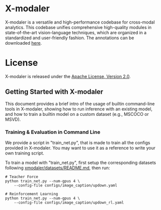 # X-modaler
X-modaler is a versatile and high-performance codebase for cross-modal analytics. This codebase unifies comprehensive high-quality modules in state-of-the-art vision-language techniques, which are organized in a standardized and user-friendly fashion. The annotations can be downloaded [here](https://drive.google.com/drive/folders/1oDjSwScWztViv--aJzoDNKkh2txqBArV?usp=sharing).

# License
X-modaler is released under the [Apache License, Version 2.0](LICENSE).

## Getting Started with X-modaler

This document provides a brief intro of the usage of builtin command-line tools in X-modaler, showing how to run inference with an existing model, and how to train a builtin model on a custom dataset (e.g., MSCOCO or MSVD).

### Training & Evaluation in Command Line

We provide a script in "train_net.py", that is made to train all the configs provided in X-modaler. You may want to use it as a reference to write your own training script.

To train a model with "train_net.py", first setup the corresponding datasets following [xmodaler/datasets/README.md](./xmodaler/datasets/README.md), then run:
```
# Teacher Force
python train_net.py --num-gpus 4 \
 	--config-file configs/image_caption/updown.yaml

# Reinforcement Learning
python train_net.py --num-gpus 4 \
 	--config-file configs/image_caption/updown_rl.yaml
```
